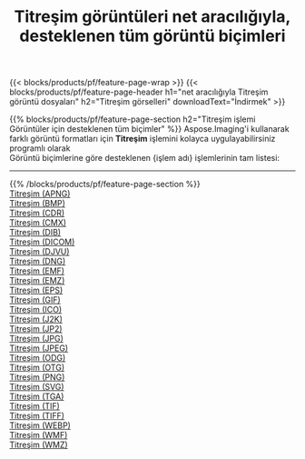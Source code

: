 ﻿---
title: Titreşim görüntüleri net aracılığıyla, desteklenen tüm görüntü biçimleri 
weight: 3920
url: /tr/net/dither 
lang: tr
langdirlevel: 2
locales: zh-hans,ja,it,ru,de,es,fr,nl,id,lt,pl,pt,vi,tr,ko,zh-hant,ar,hi,th,sv,cs,uk,he
description: Aspose.Imaging'i kullanarak, net Aracılığıyla kolayca Titreşim görüntüleri oluşturabilirsiniz
---

{{< blocks/products/pf/feature-page-wrap >}}
{{< blocks/products/pf/feature-page-header h1="net aracılığıyla Titreşim görüntü dosyaları" h2="Titreşim görselleri" downloadText="İndirmek" >}}


{{% blocks/products/pf/feature-page-section  h2="Titreşim işlemi Görüntüler için desteklenen tüm biçimler" %}}
Aspose.Imaging'i kullanarak farklı görüntü formatları için **Titreşim** işlemini kolayca uygulayabilirsiniz programlı olarak
<br/>
Görüntü biçimlerine göre desteklenen {işlem adı} işlemlerinin tam listesi:
<hr/>
{{% /blocks/products/pf/feature-page-section %}}
<div class="container-fluid productfamilypage bg-gray">
    <div class="convertypes bg-gray agp-content section">
        <div class="container">
		<div class="row other-converters">
		    <div class='col-md-2 other-converter remove-lp remove-rp'><a href="/imaging/tr/net/dither/apng" >Titreşim (APNG)</a></div><div class='col-md-2 other-converter remove-lp remove-rp'><a href="/imaging/tr/net/dither/bmp" >Titreşim (BMP)</a></div><div class='col-md-2 other-converter remove-lp remove-rp'><a href="/imaging/tr/net/dither/cdr" >Titreşim (CDR)</a></div><div class='col-md-2 other-converter remove-lp remove-rp'><a href="/imaging/tr/net/dither/cmx" >Titreşim (CMX)</a></div><div class='col-md-2 other-converter remove-lp remove-rp'><a href="/imaging/tr/net/dither/dib" >Titreşim (DIB)</a></div><div class='col-md-2 other-converter remove-lp remove-rp'><a href="/imaging/tr/net/dither/dicom" >Titreşim (DICOM)</a></div><div class='col-md-2 other-converter remove-lp remove-rp'><a href="/imaging/tr/net/dither/djvu" >Titreşim (DJVU)</a></div><div class='col-md-2 other-converter remove-lp remove-rp'><a href="/imaging/tr/net/dither/dng" >Titreşim (DNG)</a></div><div class='col-md-2 other-converter remove-lp remove-rp'><a href="/imaging/tr/net/dither/emf" >Titreşim (EMF)</a></div><div class='col-md-2 other-converter remove-lp remove-rp'><a href="/imaging/tr/net/dither/emz" >Titreşim (EMZ)</a></div><div class='col-md-2 other-converter remove-lp remove-rp'><a href="/imaging/tr/net/dither/eps" >Titreşim (EPS)</a></div><div class='col-md-2 other-converter remove-lp remove-rp'><a href="/imaging/tr/net/dither/gif" >Titreşim (GIF)</a></div><div class='col-md-2 other-converter remove-lp remove-rp'><a href="/imaging/tr/net/dither/ico" >Titreşim (ICO)</a></div><div class='col-md-2 other-converter remove-lp remove-rp'><a href="/imaging/tr/net/dither/j2k" >Titreşim (J2K)</a></div><div class='col-md-2 other-converter remove-lp remove-rp'><a href="/imaging/tr/net/dither/jp2" >Titreşim (JP2)</a></div><div class='col-md-2 other-converter remove-lp remove-rp'><a href="/imaging/tr/net/dither/jpg" >Titreşim (JPG)</a></div><div class='col-md-2 other-converter remove-lp remove-rp'><a href="/imaging/tr/net/dither/jpeg" >Titreşim (JPEG)</a></div><div class='col-md-2 other-converter remove-lp remove-rp'><a href="/imaging/tr/net/dither/odg" >Titreşim (ODG)</a></div><div class='col-md-2 other-converter remove-lp remove-rp'><a href="/imaging/tr/net/dither/otg" >Titreşim (OTG)</a></div><div class='col-md-2 other-converter remove-lp remove-rp'><a href="/imaging/tr/net/dither/png" >Titreşim (PNG)</a></div><div class='col-md-2 other-converter remove-lp remove-rp'><a href="/imaging/tr/net/dither/svg" >Titreşim (SVG)</a></div><div class='col-md-2 other-converter remove-lp remove-rp'><a href="/imaging/tr/net/dither/tga" >Titreşim (TGA)</a></div><div class='col-md-2 other-converter remove-lp remove-rp'><a href="/imaging/tr/net/dither/tif" >Titreşim (TIF)</a></div><div class='col-md-2 other-converter remove-lp remove-rp'><a href="/imaging/tr/net/dither/tiff" >Titreşim (TIFF)</a></div><div class='col-md-2 other-converter remove-lp remove-rp'><a href="/imaging/tr/net/dither/webp" >Titreşim (WEBP)</a></div><div class='col-md-2 other-converter remove-lp remove-rp'><a href="/imaging/tr/net/dither/wmf" >Titreşim (WMF)</a></div><div class='col-md-2 other-converter remove-lp remove-rp'><a href="/imaging/tr/net/dither/wmz" >Titreşim (WMZ)</a></div>
                </div>
        </div>
    </div>
</div>
<br/>
